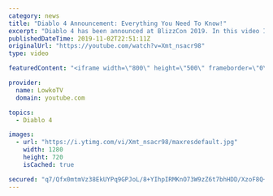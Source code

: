 ```yaml
---
category: news
title: "Diablo 4 Announcement: Everything You Need To Know!"
excerpt: "Diablo 4 has been announced at BlizzCon 2019. In this video I go over everything you need to know about this upcoming Blizzard Entertainment game."
publishedDateTime: 2019-11-02T22:51:11Z
originalUrl: "https://youtube.com/watch?v=Xmt_nsacr98"
type: video

featuredContent: "<iframe width=\"800\" height=\"500\" frameborder=\"0\" src=\"https://www.youtube.com/embed/Xmt_nsacr98\" allow=\"accelerometer; autoplay; encrypted-media; gyroscope; picture-in-picture\" allowfullscreen></iframe>"

provider:
  name: LowkoTV
  domain: youtube.com

topics:
  - Diablo 4

images:
  - url: "https://i.ytimg.com/vi/Xmt_nsacr98/maxresdefault.jpg"
    width: 1280
    height: 720
    isCached: true

secured: "q7/Qfx0mtmVz38EkUYPq9GPJoL/8+YIhpIRMKnO73W9zZ6t7bhHDD/XzoF8Q+kjX6HxKUqHWRrheNz/uJiXsXS5VBp+U/FCf8pQZCWXGdRXpNZ/WMUOf2DbR53jedNVW3uUZVfHly+OHWKzHmQ070gUV30af8aVlb/lK/E5sTOeKT5h0d/u7ayAsJ1woJ3vYNpe0Gxu6/0XK3/c+KrwXv92970lcbYtO9nnufFMFj8BfVXJIc47j8Yxxws3PwXtW9pkEg+z86X0vS/VmRAg6j3Nto5OxTXJ9MEmMCC7YRX7FVQf9F6CMWp2aUK0geKnuD2pG2bt0gh+X5xNBveq5u5KQWavcanQFI/QaGoHjbFy+8ic0Cg1v3900G6TrKplC1zUrZtGwZY4kjzEk4bST6hhgRB3NNVNojc91JNmfP1aO66JrP3NUzjYEdsp3K1fB;ZFn6zKR4HvpOUuizg20loQ=="
---
```


